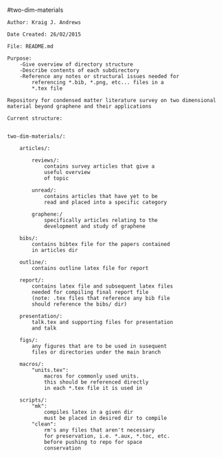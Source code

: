 #two-dim-materials


	Author: Kraig J. Andrews
	
	Date Created: 26/02/2015
	
	File: README.md

	Purpose: 
		-Give overview of directory structure
		-Describe contents of each subdirectory 
		-Reference any notes or structural issues needed for 
			referencing *.bib, *.png, etc... files in a 
			*.tex file
	
	Repository for condensed matter literature survey on two dimensional
	material beyond graphene and their applications

	Current structure:


	two-dim-materials/:

  		articles/:

			reviews/:
				contains survey articles that give a 
				useful overview 
				of topic

			unread/:
				contains articles that have yet to be 
				read and placed into a specific category

			graphene:/
				specifically articles relating to the 
				development and study of graphene

		bibs/:
			contains bibtex file for the papers contained 
			in articles dir
	
		outline/:
			contains outline latex file for report

		report/:
			contains latex file and subsequent latex files 
			needed for compiling final report file 
			(note: .tex files that reference any bib file 
			should reference the bibs/ dir)

		presentation/:
			talk.tex and supporting files for presentation 
			and talk 

		figs/:
			any figures that are to be used in susequent 
			files or directories under the main branch

		macros/:
			"units.tex":
				macros for commonly used units. 
				this should be referenced directly
				in each *.tex file it is used in

		scripts/:
			"mk":
				compiles latex in a given dir
				must be placed in desired dir to compile
			"clean":
				rm's any files that aren't necessary
				for preservation, i.e. *.aux, *.toc, etc.
				before pushing to repo for space
				conservation
